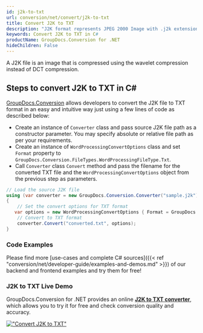 ```yaml
---
id: j2k-to-txt
url: conversion/net/convert/j2k-to-txt
title: Convert J2K to TXT
description: "J2K format represents JPEG 2000 Image with .j2k extension. Learn how to convert J2K to TXT file programmatically in C# language using GroupDocs.Conversion for .NET library."
keywords: Convert J2K to TXT in C#
productName: GroupDocs.Conversion for .NET
hideChildren: False
---
```


A J2K file is an image that is compressed using the wavelet compression instead of DCT compression.

## Steps to convert J2K to TXT in C#

[GroupDocs.Conversion](https://products.groupdocs.com/conversion/net) allows developers to convert the J2K file to TXT format in an easy and intuitive way just using a few lines of code as described below:

* Create an instance of `Converter` class and pass source J2K file path as a constructor parameter. You may specify absolute or relative file path as per your requirements. 
* Create an instance of `WordProcessingConvertOptions` class and set `Format` property to `GroupDocs.Conversion.FileTypes.WordProcessingFileType.Txt`.
* Call `Converter` class `Convert` method and pass the filename for the converted TXT file and the `WordProcessingConvertOptions` object from the previous step as parameters.

```csharp
// Load the source J2K file
using (var converter = new GroupDocs.Conversion.Converter("sample.j2k"))
{
    // Set the convert options for TXT format
   var options = new WordProcessingConvertOptions { Format = GroupDocs.Conversion.FileTypes.WordProcessingFileType.Txt };
    // Convert to TXT format
    converter.Convert("converted.txt", options);
}
```

### Code Examples

Please find more [use-cases and complete C# sources]({{< ref "conversion/net/developer-guide/examples-and-demos.md" >}}) of our backend and frontend examples and try them for free!

### J2K to TXT Live Demo

GroupDocs.Conversion for .NET provides an online [**J2K to TXT converter**](https://products.groupdocs.app/conversion/j2k-to-txt), which allows you to try it for free and check conversion quality and accuracy.

[!["Convert J2K to TXT"](conversion/net/images/convert-to-txt/convert-j2k-to-txt.png)](https://products.groupdocs.app/conversion/j2k-to-txt)